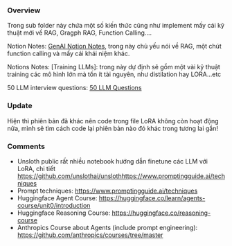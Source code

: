 ### Overview

 Trong sub folder này chứa một số kiến thức cũng như implement mấy cái kỹ thuật mới về RAG, Gragph RAG, Function Calling....

Notion Notes: [GenAI Notion Notes](https://accurate-bandana-6b0.notion.site/M-t-s-concept-trong-GenAI-14bb29d8ebb18047823df72029e40bec), trong này chủ yếu nói về RAG, một chút function calling và mấy cái khái niệm khác. 

Notions Notes: [Training LLMs]: trong này dự định sẽ gồm một vài kỹ thuật training các mô hình lớn mà tốn ít tài nguyên, như distilation hay LORA...etc

50 LLM interview questions: [50 LLM Questions](https://www.linkedin.com/posts/bhavishya-pandit_50-llm-interview-questions-activity-7268119633180704769-ur2D?utm_source=share&utm_medium=member_desktop)

### Update
Hiện thì phiên bản đã khác nên code trong file LoRA không còn hoạt động nữa, mình sẽ tìm cách code lại phiên bản nào đó khác trong tương lai gần!

### Comments
- Unsloth public rất nhiều notebook hướng dẫn finetune các LLM với LoRA, chi tiết https://github.com/unslothai/unslothhttps://www.promptingguide.ai/techniques
- Prompt techniques: https://www.promptingguide.ai/techniques
- Huggingface Agent Course: https://huggingface.co/learn/agents-course/unit0/introduction
- Huggingface Reasoning Course: https://huggingface.co/reasoning-course
- Anthropics Course about Agents (include prompt engineering): https://github.com/anthropics/courses/tree/master

